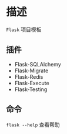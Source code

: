 # 描述

`Flask` 项目模板

## 插件

* Flask-SQLAlchemy
* Flask-Migrate
* Flask-Redis
* Flask-Execute
* Flask-Testing

## 命令

`flask --help` 查看帮助
